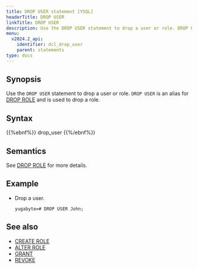 ```yaml
---
title: DROP USER statement [YSQL]
headerTitle: DROP USER
linkTitle: DROP USER
description: Use the DROP USER statement to drop a user or role. DROP USER is an alias for DROP ROLE.
menu:
  v2024.2_api:
    identifier: dcl_drop_user
    parent: statements
type: docs
---
```


## Synopsis

Use the `DROP USER` statement to drop a user or role. `DROP USER` is an alias for [DROP ROLE](../dcl_drop_role) and is used to drop a role.

## Syntax

{{%ebnf%}}
  drop_user
{{%/ebnf%}}

## Semantics

See [DROP ROLE](../dcl_drop_role) for more details.

## Example

- Drop a user.

  ```plpgsql
  yugabyte=# DROP USER John;
  ```

## See also

- [CREATE ROLE](../dcl_create_role)
- [ALTER ROLE](../dcl_alter_role)
- [GRANT](../dcl_grant)
- [REVOKE](../dcl_revoke)
